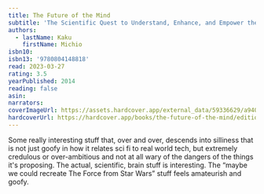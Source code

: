 ```yaml
---
title: The Future of the Mind
subtitle: 'The Scientific Quest to Understand, Enhance, and Empower the Mind'
authors:
  - lastName: Kaku
    firstName: Michio
isbn10:
isbn13: '9780804148818'
read: 2023-03-27
rating: 3.5
yearPublished: 2014
reading: false
asin:
narrators:
coverImageUrl: https://assets.hardcover.app/external_data/59336629/a940f4c91be049bb9e80695d1864d763c689e877.jpeg
hardcoverUrl: https://hardcover.app/books/the-future-of-the-mind/editions/31496987
---
```


Some really interesting stuff that, over and over, descends into silliness that is not just goofy in how it relates sci fi to real world tech, but extremely credulous or over-ambitious and not at all wary of the dangers of the things it's proposing. The actual, scientific, brain stuff is interesting. The “maybe we could recreate The Force from Star Wars” stuff feels amateurish and goofy.
